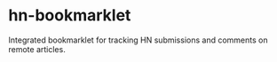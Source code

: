 # hn-bookmarklet
Integrated bookmarklet for tracking HN submissions and comments on remote articles.
